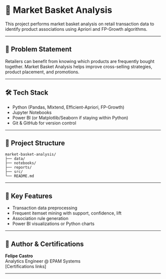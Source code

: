 # 🛒 Market Basket Analysis

This project performs market basket analysis on retail transaction data to identify product associations using Apriori and FP-Growth algorithms.

---

## 📌 Problem Statement

Retailers can benefit from knowing which products are frequently bought together. Market Basket Analysis helps improve cross-selling strategies, product placement, and promotions.

---

## 🛠️ Tech Stack

- Python (Pandas, Mlxtend, Efficient-Apriori, FP-Growth)
- Jupyter Notebooks
- Power BI (or Matplotlib/Seaborn if staying within Python)
- Git & GitHub for version control

---

## 📁 Project Structure

```
market-basket-analysis/
├── data/
├── notebooks/
├── reports/
├── src/
└── README.md
```

---

## 🚀 Key Features

- Transaction data preprocessing
- Frequent itemset mining with support, confidence, lift
- Association rule generation
- Power BI visualizations or Python charts

---

## 🏅 Author & Certifications

**Felipe Castro**  
Analytics Engineer @ EPAM Systems  
[Certifications links]

---
